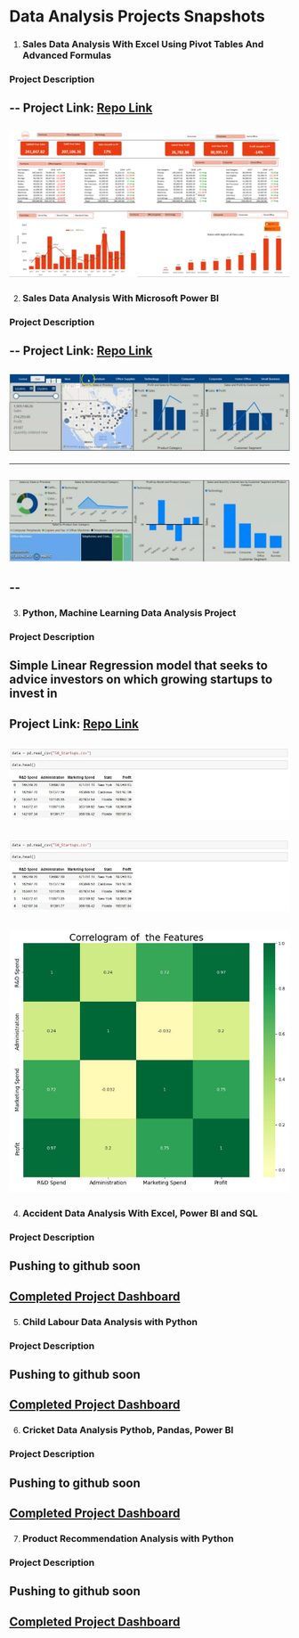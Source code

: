 # Data Analysis Projects Snapshots

1. ### Sales Data Analysis With Excel Using Pivot Tables And Advanced Formulas

### Project Description 
--
Project Link: [Repo Link](https://github.com/seidumohammed/data-analysis/tree/main/excel-dynamic-data-analysis_pivot_table)
---
![Completed Project Dashboard](sales-data-excel.PNG)
---

2. ### Sales Data Analysis With Microsoft Power BI

### Project Description
--
Project Link: [Repo Link](https://github.com/seidumohammed/data-analysis/tree/main/power_bi-dynami-data-analysis-dashboard)
---
![Completed Project Dashboard](sales-data-analysis-charts.JPG)
--
---
![Completed Project Dashboard](sales-data-analysis-charts2.JPG)
---
--
---
3. ### Python, Machine Learning Data Analysis Project
### Project Description
Simple Linear Regression model that seeks to advice investors on which growing startups to invest in
---
Project Link: [Repo Link](https://github.com/seidumohammed/data-analysis/tree/main/python_startups_investment_advisor_model)
---
![First 5 data](summary.JPG)
---
![Summary Statistics](summary.JPG)
---
![Visualization](chart.JPG)
---

4. ### Accident Data Analysis With Excel, Power BI and SQL 
### Project Description
Pushing to github soon
---
[Completed Project Dashboard](sales-data-excel.soon)
---

5. ### Child Labour Data  Analysis with Python
### Project Description
Pushing to github soon
---
[Completed Project Dashboard](sales-data-excel.soon)
---

6. ### Cricket Data Analysis Pythob, Pandas, Power BI

### Project Description
Pushing to github soon
---
[Completed Project Dashboard](sales-data-excel.soon)
---

7. ### Product Recommendation Analysis with Python

### Project Description
Pushing to github soon
---
[Completed Project Dashboard](sales-data-excel.soon)
---